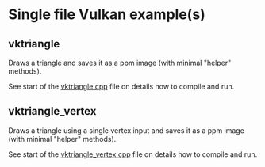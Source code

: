 # Single file Vulkan example(s)

## vktriangle

Draws a triangle and saves it as a ppm image (with minimal "helper" methods).

See start of the [vktriangle.cpp](vktriangle/vktriangle.cpp) file on details how to compile and run.

## vktriangle_vertex

Draws a triangle using a single vertex input and saves it as a ppm image (with minimal "helper" methods).


See start of the [vktriangle_vertex.cpp](vktriangle_vertex/vktriangle_vertex.cpp) file on details how to compile and run.
